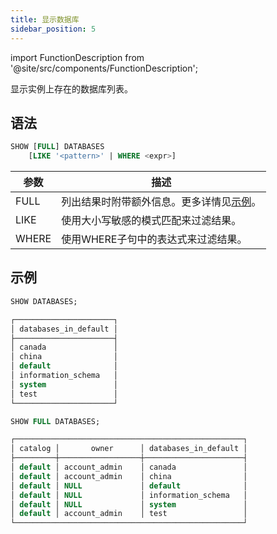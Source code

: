 ```yaml
---
title: 显示数据库
sidebar_position: 5
---
```

import FunctionDescription from '@site/src/components/FunctionDescription';

<FunctionDescription description="Introduced or updated: v1.2.290"/>

显示实例上存在的数据库列表。

## 语法

```sql
SHOW [FULL] DATABASES 
    [LIKE '<pattern>' | WHERE <expr>]
```

| 参数      | 描述                                                                                                                 |
|-----------|----------------------------------------------------------------------------------------------------------------------|
| FULL      | 列出结果时附带额外信息。更多详情见[示例](#examples)。                                                               |
| LIKE      | 使用大小写敏感的模式匹配来过滤结果。                                                                                |
| WHERE     | 使用WHERE子句中的表达式来过滤结果。                                                                                 |

## 示例

```sql
SHOW DATABASES;

┌──────────────────────┐
│ databases_in_default │
├──────────────────────┤
│ canada               │
│ china                │
│ default              │
│ information_schema   │
│ system               │
│ test                 │
└──────────────────────┘

SHOW FULL DATABASES;

┌───────────────────────────────────────────────────┐
│ catalog │       owner      │ databases_in_default │
├─────────┼──────────────────┼──────────────────────┤
│ default │ account_admin    │ canada               │
│ default │ account_admin    │ china                │
│ default │ NULL             │ default              │
│ default │ NULL             │ information_schema   │
│ default │ NULL             │ system               │
│ default │ account_admin    │ test                 │
└───────────────────────────────────────────────────┘
```